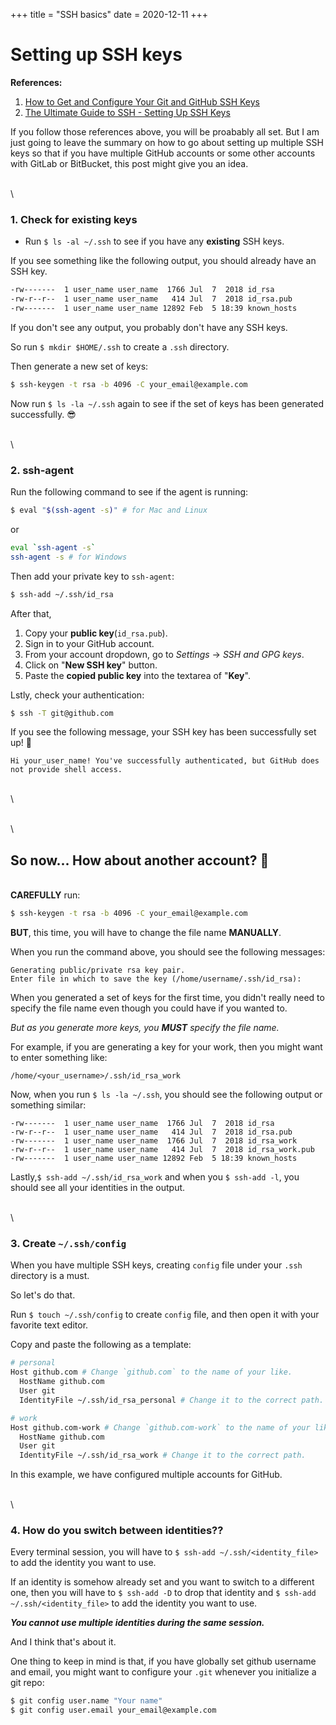 +++
title = "SSH basics"
date = 2020-12-11
+++

# Setting up SSH keys

**References:**

1. [How to Get and Configure Your Git and GitHub SSH Keys](https://www.freecodecamp.org/news/git-ssh-how-to/)
2. [The Ultimate Guide to SSH - Setting Up SSH Keys](https://www.freecodecamp.org/news/the-ultimate-guide-to-ssh-setting-up-ssh-keys/)

If you follow those references above, you will be proabably all set. But I am just going to leave the summary on how to go about setting up multiple SSH keys so that if you have multiple GitHub accounts or some other accounts with GitLab or BitBucket, this post might give you an idea.

\
\

### 1. Check for existing keys

- Run `$ ls -al ~/.ssh` to see if you have any **existing** SSH keys.

If you see something like the following output, you should already have an SSH key.

```bash
-rw-------  1 user_name user_name  1766 Jul  7  2018 id_rsa
-rw-r--r--  1 user_name user_name   414 Jul  7  2018 id_rsa.pub
-rw-------  1 user_name user_name 12892 Feb  5 18:39 known_hosts
```

If you don't see any output, you probably don't have any SSH keys.

So run `$ mkdir $HOME/.ssh` to create a `.ssh` directory.

Then generate a new set of keys:

```bash
$ ssh-keygen -t rsa -b 4096 -C your_email@example.com
```

Now run `$ ls -la ~/.ssh` again to see if the set of keys has been generated successfully. 😎

\
\

### 2. ssh-agent

Run the following command to see if the agent is running:

```bash
$ eval "$(ssh-agent -s)" # for Mac and Linux
```

or

```bash
eval `ssh-agent -s`
ssh-agent -s # for Windows
```

Then add your private key to `ssh-agent`:

```bash
$ ssh-add ~/.ssh/id_rsa
```

After that,

1. Copy your **public key**(`id_rsa.pub`).
2. Sign in to your GitHub account.
3. From your account dropdown, go to _Settings_ -> _SSH and GPG keys_.
4. Click on "**New SSH key**" button.
5. Paste the **copied public key** into the textarea of "**Key**".

Lstly, check your authentication:

```bash
$ ssh -T git@github.com
```

If you see the following message, your SSH key has been successfully set up! 🖖

```
Hi your_user_name! You've successfully authenticated, but GitHub does not provide shell access.
```

\
\

\
\

## So now... How about another account? 👺

\
**CAREFULLY** run:

```bash
$ ssh-keygen -t rsa -b 4096 -C your_email@example.com
```

**BUT**, this time, you will have to change the file name **MANUALLY**.

When you run the command above, you should see the following messages:

```
Generating public/private rsa key pair.
Enter file in which to save the key (/home/username/.ssh/id_rsa):
```

When you generated a set of keys for the first time, you didn't really need to specify the file name even though you could have if you wanted to.

_But as you generate more keys, you **MUST** specify the file name._

For example, if you are generating a key for your work, then you might want to enter something like:

```
/home/<your_username>/.ssh/id_rsa_work
```

Now, when you run `$ ls -la ~/.ssh`, you should see the following output or something similar:

```
-rw-------  1 user_name user_name  1766 Jul  7  2018 id_rsa
-rw-r--r--  1 user_name user_name   414 Jul  7  2018 id_rsa.pub
-rw-------  1 user_name user_name  1766 Jul  7  2018 id_rsa_work
-rw-r--r--  1 user_name user_name   414 Jul  7  2018 id_rsa_work.pub
-rw-------  1 user_name user_name 12892 Feb  5 18:39 known_hosts
```

Lastly,`$ ssh-add ~/.ssh/id_rsa_work` and when you `$ ssh-add -l`, you should see all your identities in the output.

\
\

### 3. Create `~/.ssh/config`

When you have multiple SSH keys, creating `config` file under your `.ssh` directory is a must.

So let's do that.

Run `$ touch ~/.ssh/config` to create `config` file, and then open it with your favorite text editor.

Copy and paste the following as a template:

```bash
# personal
Host github.com # Change `github.com` to the name of your like.
  HostName github.com
  User git
  IdentityFile ~/.ssh/id_rsa_personal # Change it to the correct path.

# work
Host github.com-work # Change `github.com-work` to the name of your like.
  HostName github.com
  User git
  IdentityFile ~/.ssh/id_rsa_work # Change it to the correct path.
```

In this example, we have configured multiple accounts for GitHub.

\
\

### 4. How do you switch between identities??

Every terminal session, you will have to `$ ssh-add ~/.ssh/<identity_file>` to add the identity you want to use.

If an identity is somehow already set and you want to switch to a different one, then you will have to `$ ssh-add -D` to drop that identity and `$ ssh-add ~/.ssh/<identity_file>` to add the identity you want to use.

_**You cannot use multiple identities during the same session.**_

And I think that's about it.

One thing to keep in mind is that, if you have globally set github username and email, you might want to configure your `.git` whenever you initialize a git repo:

```bash
$ git config user.name "Your name"
$ git config user.email your_email@example.com
```
